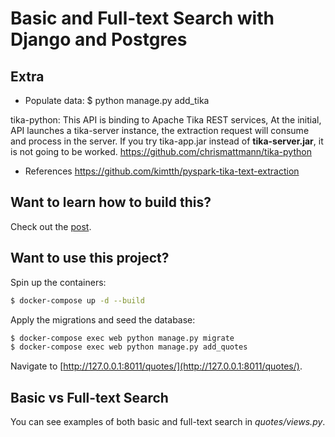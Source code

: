 # Basic and Full-text Search with Django and Postgres

## Extra

- Populate data: $ python manage.py add_tika

tika-python: This API is binding to Apache Tika REST services, At the initial, API launches a tika-server instance, the extraction request will consume and process in the server. If you try tika-app.jar instead of **tika-server.jar**, it is not going to be worked. https://github.com/chrismattmann/tika-python

- References
https://github.com/kimtth/pyspark-tika-text-extraction


## Want to learn how to build this?

Check out the [post](https://testdriven.io/blog/django-search/).

## Want to use this project?

Spin up the containers:

```sh
$ docker-compose up -d --build
```

Apply the migrations and seed the database:

```sh
$ docker-compose exec web python manage.py migrate
$ docker-compose exec web python manage.py add_quotes
```

Navigate to [http://127.0.0.1:8011/quotes/](http://127.0.0.1:8011/quotes/).


## Basic vs Full-text Search

You can see examples of both basic and full-text search in *quotes/views.py*.
